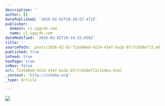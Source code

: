 ```yaml
---
description: ''
author: []
datePublished: '2016-02-02T10:20:57.471Z'
publisher:
  domain: c1.iggcdn.com
  name: c1.iggcdn.com
dateModified: '2016-02-02T10:14:15.656Z'
title: ''
sourcePath: _posts/2016-02-02-f2a540ed-9224-43ef-ba1b-8fc7c938ef13.md
published: true
inFeed: true
hasPage: true
inNav: false
url: f2a540ed-9224-43ef-ba1b-8fc7c938ef13/index.html
_context: 'http://schema.org'
_type: Article

---
```

![](https://c1.iggcdn.com/indiegogo-media-prod-cld/image/upload/c_fill,f_auto,h_413,w_620/v1430120218/uu83idxxwxhphliglsw9.jpg)